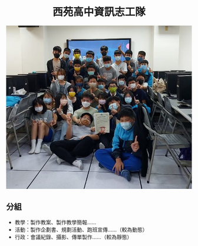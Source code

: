 <div align=center>

# 西苑高中資訊志工隊

![](https://raw.githubusercontent.com/SYSH-Tech-Volunteer/.github/main/team.jpg)

</div>

## 分組
* 教學：製作教案、製作教學簡報......
* 活動：製作企劃書、規劃活動、跑班宣傳......（較為動態）
* 行政：會議紀錄、攝影、傳單製作......（較為靜態）

